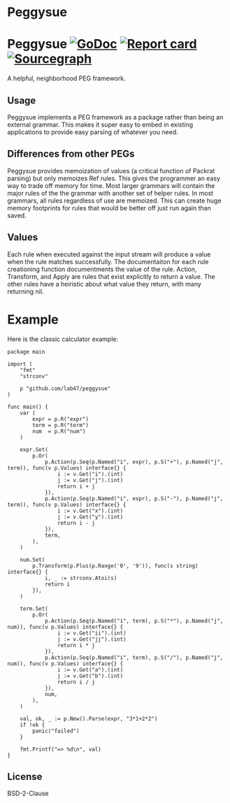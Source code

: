 # Peggysue

# Peggysue  [![GoDoc](https://godoc.org/github.com/lab47/peggysue?status.svg)](http://godoc.org/github.com/lab47/peggysue) [![Report card](https://goreportcard.com/badge/github.com/lab47/peggysue)](https://goreportcard.com/report/github.com/lab47/peggysue) [![Sourcegraph](https://sourcegraph.com/github.com/lab47/peggysue/-/badge.svg)](https://sourcegraph.com/github.com/lab47/peggysue?badge)

A helpful, neighborhood PEG framework.

## Usage

Peggysue implements a PEG framework as a package rather than being an external
grammar. This makes it super easy to embed in existing applications to provide
easy parsing of whatever you need.

## Differences from other PEGs

Peggysue provides memoization of values (a critical function of Packrat parsing)
but only memoizes Ref rules. This gives the programmer an easy way to trade off
memory for time. Most larger grammars will contain the major rules of the the grammar
with another set of helper rules. In most grammars, all rules regardless of use
are memoized. This can create huge memory footprints for rules that would be better
off just run again than saved.

## Values

Each rule when executed against the input stream will produce a value when the rule
matches successfully. The documentaiton for each rule creationing function documentments
the value of the rule. Action, Transform, and Apply are rules that exist explicitly
to return a value. The other rules have a heiristic about what value they return, with
many returning nil.

# Example

Here is the classic calculator example:

```golang
package main

import (
	"fmt"
	"strconv"

	p "github.com/lab47/peggysue"
)

func main() {
	var (
		expr = p.R("expr")
		term = p.R("term")
		num  = p.R("num")
	)

	expr.Set(
		p.Or(
			p.Action(p.Seq(p.Named("i", expr), p.S("+"), p.Named("j", term)), func(v p.Values) interface{} {
				i := v.Get("i").(int)
				j := v.Get("j").(int)
				return i + j
			}),
			p.Action(p.Seq(p.Named("i", expr), p.S("-"), p.Named("j", term)), func(v p.Values) interface{} {
				i := v.Get("x").(int)
				j := v.Get("y").(int)
				return i - j
			}),
			term,
		),
	)

	num.Set(
		p.Transform(p.Plus(p.Range('0', '9')), func(s string) interface{} {
			i, _ := strconv.Atoi(s)
			return i
		}),
	)

	term.Set(
		p.Or(
			p.Action(p.Seq(p.Named("i", term), p.S("*"), p.Named("j", num)), func(v p.Values) interface{} {
				i := v.Get("ii").(int)
				j := v.Get("jj").(int)
				return i * j
			}),
			p.Action(p.Seq(p.Named("i", term), p.S("/"), p.Named("j", num)), func(v p.Values) interface{} {
				i := v.Get("a").(int)
				j := v.Get("b").(int)
				return i / j
			}),
			num,
		),
	)

	val, ok, _ := p.New().Parse(expr, "3*1+2*2")
	if !ok {
		panic("failed")
	}

	fmt.Printf("=> %d\n", val)
}

```

## License

BSD-2-Clause
